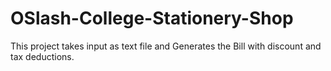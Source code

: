 # OSlash-College-Stationery-Shop
This project takes input as text file and Generates the Bill with discount and tax deductions.

